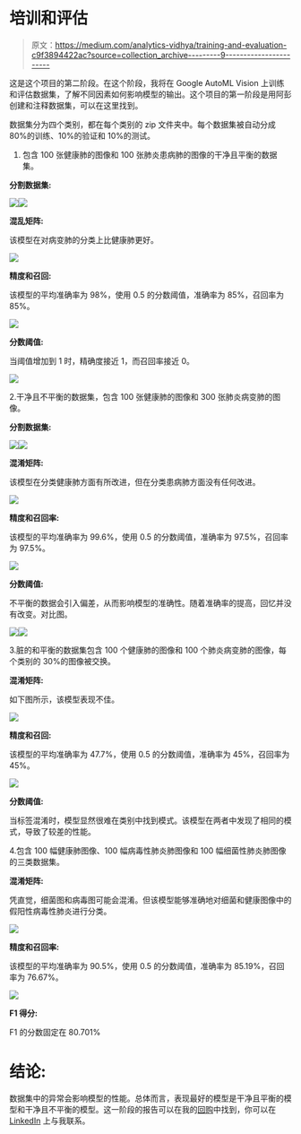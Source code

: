 # 培训和评估

> 原文：<https://medium.com/analytics-vidhya/training-and-evaluation-c9f3894422ac?source=collection_archive---------9----------------------->

这是这个项目的第二阶段。在这个阶段，我将在 Google AutoML Vision 上训练和评估数据集，了解不同因素如何影响模型的输出。这个项目的第一阶段是用阿彭创建和注释数据集，可以在这里找到。

数据集分为四个类别，都在每个类别的 zip 文件夹中。每个数据集被自动分成 80%的训练、10%的验证和 10%的测试。

1.  包含 100 张健康肺的图像和 100 张肺炎患病肺的图像的干净且平衡的数据集。

**分割数据集:**

![](img/eccd159b2bad72213b96da751e5854d4.png)![](img/6f3b6a9a8bd88ec155cf8c56b94f12d0.png)

**混乱矩阵:**

该模型在对病变肺的分类上比健康肺更好。

![](img/03c88ac4b351b0ed451783071ef754b6.png)

**精度和召回:**

该模型的平均准确率为 98%，使用 0.5 的分数阈值，准确率为 85%，召回率为 85%。

![](img/01328b0af7be755fdb1e8c7dbbd00b75.png)

**分数阈值:**

当阈值增加到 1 时，精确度接近 1，而召回率接近 0。

![](img/f8bf2ab8139b9f522f8d218a052a2aa9.png)

2.干净且不平衡的数据集，包含 100 张健康肺的图像和 300 张肺炎病变肺的图像。

**分割数据集:**

![](img/d658d4b6f0894a789420790f6c521cf2.png)![](img/50aeebf350a212e76982a889e22221da.png)

**混淆矩阵:**

该模型在分类健康肺方面有所改进，但在分类患病肺方面没有任何改进。

![](img/e8e2cedaf420786df95e8d4219980c2b.png)

**精度和召回率:**

该模型的平均准确率为 99.6%，使用 0.5 的分数阈值，准确率为 97.5%，召回率为 97.5%。

![](img/073628cd6dff16f644c89d9bff6c67c6.png)

**分数阈值:**

不平衡的数据会引入偏差，从而影响模型的准确性。随着准确率的提高，回忆并没有改变。对比图。

![](img/3648c185b3ab543066659c0a13415df2.png)![](img/2b0c377a27dc1953248943f8199cf4a6.png)

3.脏的和平衡的数据集包含 100 个健康肺的图像和 100 个肺炎病变肺的图像，每个类别的 30%的图像被交换。

**混淆矩阵:**

如下图所示，该模型表现不佳。

![](img/18d8f2a9312da8621339ce61b83bd6fc.png)

**精度和召回:**

该模型的平均准确率为 47.7%，使用 0.5 的分数阈值，准确率为 45%，召回率为 45%。

![](img/77db7fc65d1d2c6fe964ba0c4528e280.png)

**分数阈值:**

当标签混淆时，模型显然很难在类别中找到模式。该模型在两者中发现了相同的模式，导致了较差的性能。

4.包含 100 幅健康肺图像、100 幅病毒性肺炎肺图像和 100 幅细菌性肺炎肺图像的三类数据集。

**混淆矩阵:**

凭直觉，细菌图和病毒图可能会混淆。但该模型能够准确地对细菌和健康图像中的假阳性病毒性肺炎进行分类。

![](img/51c53de13f3d372a55a54d4484d1ed77.png)

**精度和召回率:**

该模型的平均准确率为 90.5%，使用 0.5 的分数阈值，准确率为 85.19%，召回率为 76.67%。

![](img/98d1f8333cb471de3219c2ba8a0b7e93.png)

**F1 得分:**

F1 的分数固定在 80.701%

# 结论:

数据集中的异常会影响模型的性能。总体而言，表现最好的模型是干净且平衡的模型和干净且不平衡的模型。这一阶段的报告可以在我的[回购](https://github.com/Nwosu-Ihueze/AI_for_PM/tree/main/Build_Model)中找到，你可以在 [LinkedIn](https://www.linkedin.com/in/rosemary-nwosu-ihueze/) 上与我联系。